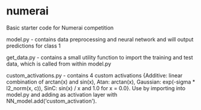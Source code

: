 # numerai
Basic starter code for Numerai competition

model.py - contains data preprocessing and neural network and will output predictions for class 1

get_data.py - contains a small utility function to import the training and test data, which is called from within model.py

custom_activations.py - contains 4 custom activations {Additive: linear combination of arctan(x) and sin(x), Atan: arctan(x), Gaussian: exp(-sigma * l2_norm(x, c)), SinC: sin(x) / x and 1.0 for x = 0.0}. Use by importing into model.py and adding as activation layer with NN_model.add('custom_activation').

